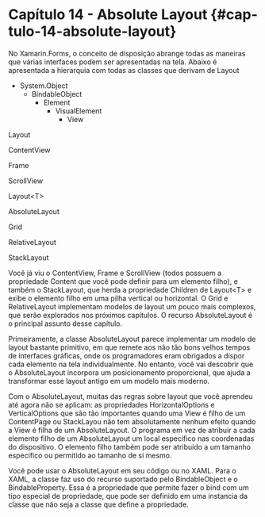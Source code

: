 # Capítulo 14 - Absolute Layout {#cap-tulo-14-absolute-layout}

No Xamarin.Forms, o conceito de disposição abrange todas as maneiras que várias interfaces podem ser apresentadas na tela. Abaixo é apresentada a hierarquia com todas as classes que derivam de Layout

*   System.Object
    *   BindableObject
        *   Element
            *   VisualElement
                *   View

Layout

ContentView

Frame

ScrollView

Layout&lt;T&gt;

AbsoluteLayout

Grid

RelativeLayout

StackLayout

Você já viu o ContentView, Frame e ScrollView (todos possuem a propriedade Content que você pode definir para um elemento filho), e também o StackLayout, que herda a propriedade Children de Layout&lt;T&gt; e exibe o elemento filho em uma pilha vertical ou horizontal. O Grid e RelativeLayout implementam modelos de layout um pouco mais complexos, que serão explorados nos próximos capítulos. O recurso AbsoluteLayout é o principal assunto desse capítulo.

Primeiramente, a classe AbsoluteLayout parece implementar um modelo de layout bastante primitivo, em que remete aos não tão bons velhos tempos de interfaces gráficas, onde os programadores eram obrigados a dispor cada elemento na tela individualmente. No entanto, você vai descobrir que o AbsoluteLayout incorpora um posicionamento proporcional, que ajuda a transformar esse layout antigo em um modelo mais moderno.

Com o AbsoluteLayout, muitas das regras sobre layout que você aprendeu até agora não se aplicam: as propriedades HorizontalOptions e VerticalOptions que são tão importantes quando uma View é filho de um ContentPage ou StackLayou não tem absolutamente nenhum efeito quando a View é filha de um AbsoluteLayout. O programa em vez de atribuir a cada elemento filho de um AbsoluteLayout um local especifico nas coordenadas do dispositivo. O elemento filho também pode ser atribuído a um tamanho especifico ou permitido ao tamanho de si mesmo.

Você pode usar o AbsoluteLayout em seu código ou no XAML. Para o XAML, a classe faz uso do recurso suportado pelo BindableObject e o BindableProperty. Essa é a propriedade que permite fazer o bind com um tipo especial de propriedade, que pode ser definido em uma instancia da classe que não seja a classe que define a propriedade.